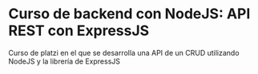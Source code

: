 # Curso de backend con NodeJS: API REST con ExpressJS

Curso de platzi en el que se desarrolla una API de un CRUD utilizando NodeJS y la librería de ExpressJS

